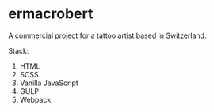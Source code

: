 # ermacrobert
<p>A commercial project for a tattoo artist based in Switzerland.</p>
<p>Stack:</p>
  <ol>
  <li>HTML</li>
<li>SCSS</li>
<li>Vanilla JavaScript</li>
<li>GULP</li>
<li>Webpack</li>
  </ol>

